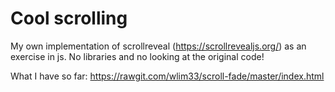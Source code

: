 # Cool scrolling

My own implementation of scrollreveal (https://scrollrevealjs.org/) as an exercise in js. 
No libraries and no looking at the original code!


What I have so far: https://rawgit.com/wlim33/scroll-fade/master/index.html